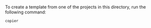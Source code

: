 
To create a template from one of the projects in this directory, run the following command:
```shell
copier 
```
